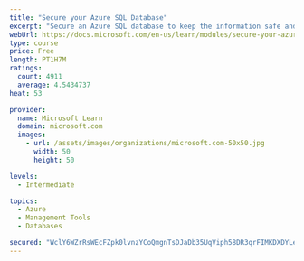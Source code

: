 ```yaml
---
title: "Secure your Azure SQL Database"
excerpt: "Secure an Azure SQL database to keep the information safe and diagnose potential security concerns as they happen."
webUrl: https://docs.microsoft.com/en-us/learn/modules/secure-your-azure-sql-database/
type: course
price: Free
length: PT1H7M
ratings:
  count: 4911
  average: 4.5434737
heat: 53

provider:
  name: Microsoft Learn
  domain: microsoft.com
  images:
    - url: /assets/images/organizations/microsoft.com-50x50.jpg
      width: 50
      height: 50

levels:
  - Intermediate

topics:
  - Azure
  - Management Tools
  - Databases

secured: "WclY6WZrRsWEcFZpk0lvnzYCoQmgnTsDJaDb35UqViph58DR3qrFIMKDXDYLe4pgObbO9Rvlgmk2U+LIHpp+ZzvHYsP/tM2BBqLIFBaSgdrj6z2h8j9GxtGVw2bztULEVhimzM+QvS9j9e6OeawdGcRasc36HT1eL4p5TXGsy7O4Ofqd5V3RfbKwLb4odVQYL0Dt3HrxPebEqjwgcmxOESpz4187pes8c+XFadtYUImw5dPdnXqfqM5si+0tjZ+yGviETY9jWW9f5fqMXklvY8Rk53GS7Yyz+hH3kk79xq/Jsi3/4/ZrIyPOwXlC5el+CbaBR0IgQjULB2sUXcUnd03M1hAH8tmL6dEpsG+TcmRuTE1dBwV3S83Dgn3MGnpgNBSaQVnadhBOblopTBEDi+aKXSZdhbL6E2dv0U8cguM=;YWm0URjddXljSYtWTeF1tw=="
---
```


